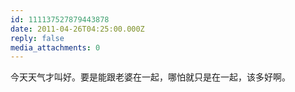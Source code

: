 ```yaml
---
id: 111137527879443878
date: 2011-04-26T04:25:00.000Z
reply: false
media_attachments: 0
---
```


今天天气才叫好。要是能跟老婆在一起，哪怕就只是在一起，该多好啊。 ​​​​

